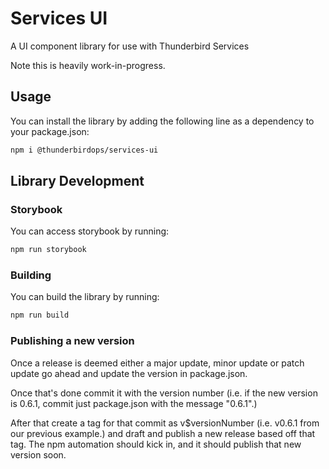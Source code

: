 # Services UI

A UI component library for use with Thunderbird Services

Note this is heavily work-in-progress.

## Usage

You can install the library by adding the following line as a dependency to your package.json:

```bash
npm i @thunderbirdops/services-ui
```

## Library Development

### Storybook

You can access storybook by running:

```bash
npm run storybook
```

### Building

You can build the library by running:

```bash
npm run build
```

### Publishing a new version

Once a release is deemed either a major update, minor update or patch update go ahead and update the version in package.json.

Once that's done commit it with the version number (i.e. if the new version is 0.6.1, commit just package.json with the message "0.6.1".)

After that create a tag for that commit as v$versionNumber (i.e. v0.6.1 from our previous example.) and draft and publish a new release based off that tag. The npm automation should kick in, and it should publish that new version soon.